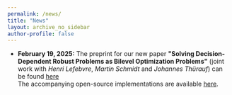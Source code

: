 ```yaml
---
permalink: /news/
title: "News"
layout: archive_no_sidebar
author-profile: false
---
```


* **February 19, 2025:** The preprint for our new paper **"Solving Decision-Dependent Robust Problems as Bilevel Optimization Problems"** (joint work with *Henri Lefebvre*, *Martin Schmidt* and *Johannes Thürauf*) can be found [here](https://optimization-online.org/2025/02/solving-decision-dependent-robust-problems-as-bilevel-optimization-problems/)  
The accompanying open-source implementations are available [here](https://github.com/simstevens/ddro-via-bilevel). 